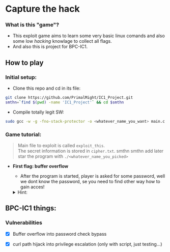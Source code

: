 # Capture the hack
### What is this "game"?
+ This exploit game aims to learn some very basic linux comands and also some low *hacking* knowlage to collect all flags.
+ And also this is project for BPC-IC1.
## How to play
### Initial setup:
+ Clone this repo and cd in its file:
```bash
git clone https://github.com/PrimalMight/IC1_Project.git
smthn=`find $(pwd) -name 'IC1_Project'` && cd $smthn
```
+ Compile totally legit SW:
```bash
sudo gcc -w -g -fno-stack-protector -o <whatever_name_you_want> main.c   
```
### Game tutorial:
> Main file to exploit is called ``exploit_this``. </br>
> The secret information is stored in ``cipher.txt``.
smthn smthn add later</br>
star the program with ``./<whatever_name_you_picked>``
+ **First flag: buffer overflow**
	* After the program is started, player is asked for some password, well we dont know the password, se you need to find other way how to gain acces! </br>
	<details>
  <summary>Hint:</summary>

  ```
  :maybe try spam of ``A`` (somewhere between 1 and 50) ``1`` on the end?
  ```
	</details>


## BPC-IC1 things:

### Vulnerabilities
- [x] Buffer overflow into password check bypass
- [x] curl path hijack into privilege escalation (only with script, just testing...)

